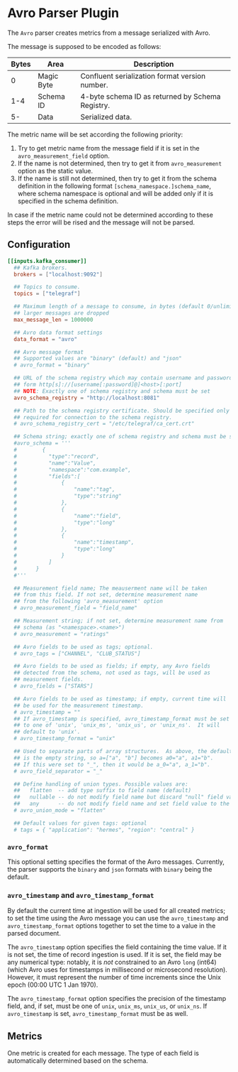 # Avro Parser Plugin

The `Avro` parser creates metrics from a message serialized with Avro.

The message is supposed to be encoded as follows:

| Bytes | Area       | Description                                      |
| ----- | ---------- | ------------------------------------------------ |
| 0     | Magic Byte | Confluent serialization format version number.   |
| 1-4   | Schema ID  | 4-byte schema ID as returned by Schema Registry. |
| 5-    | Data       | Serialized data.                                 |

The metric name will be set according the following priority:

  1. Try to get metric name from the message field if it is set in the
     `avro_measurement_field` option.
  2. If the name is not determined, then try to get it from
     `avro_measurement` option as the static value.
  3. If the name is still not determined, then try to get it from the
     schema definition in the following format `[schema_namespace.]schema_name`,
     where schema namespace is optional and will be added only if it is specified
     in the schema definition.

In case if the metric name could not be determined according to these steps
the error will be rised and the message will not be parsed.

## Configuration

```toml
[[inputs.kafka_consumer]]
  ## Kafka brokers.
  brokers = ["localhost:9092"]

  ## Topics to consume.
  topics = ["telegraf"]

  ## Maximum length of a message to consume, in bytes (default 0/unlimited);
  ## larger messages are dropped
  max_message_len = 1000000

  ## Avro data format settings
  data_format = "avro"

  ## Avro message format
  ## Supported values are "binary" (default) and "json"
  # avro_format = "binary"

  ## URL of the schema registry which may contain username and password in the
  ## form http[s]://[username[:password]@]<host>[:port]
  ## NOTE: Exactly one of schema registry and schema must be set
  avro_schema_registry = "http://localhost:8081"

  ## Path to the schema registry certificate. Should be specified only if
  ## required for connection to the schema registry.
  # avro_schema_registry_cert = "/etc/telegraf/ca_cert.crt"

  ## Schema string; exactly one of schema registry and schema must be set
  #avro_schema = '''
  #        {
  #          "type":"record",
  #          "name":"Value",
  #          "namespace":"com.example",
  #          "fields":[
  #              {
  #                  "name":"tag",
  #                  "type":"string"
  #              },
  #              {
  #                  "name":"field",
  #                  "type":"long"
  #              },
  #              {
  #                  "name":"timestamp",
  #                  "type":"long"
  #              }
  #          ]
  #      }
  #'''

  ## Measurement field name; The meauserment name will be taken 
  ## from this field. If not set, determine measurement name
  ## from the following 'avro_measurement' option
  # avro_measurement_field = "field_name"

  ## Measurement string; if not set, determine measurement name from
  ## schema (as "<namespace>.<name>")
  # avro_measurement = "ratings"

  ## Avro fields to be used as tags; optional.
  # avro_tags = ["CHANNEL", "CLUB_STATUS"]

  ## Avro fields to be used as fields; if empty, any Avro fields
  ## detected from the schema, not used as tags, will be used as
  ## measurement fields.
  # avro_fields = ["STARS"]

  ## Avro fields to be used as timestamp; if empty, current time will
  ## be used for the measurement timestamp.
  # avro_timestamp = ""
  ## If avro_timestamp is specified, avro_timestamp_format must be set
  ## to one of 'unix', 'unix_ms', 'unix_us', or 'unix_ns'.  It will
  ## default to 'unix'.
  # avro_timestamp_format = "unix"

  ## Used to separate parts of array structures.  As above, the default
  ## is the empty string, so a=["a", "b"] becomes a0="a", a1="b".
  ## If this were set to "_", then it would be a_0="a", a_1="b".
  # avro_field_separator = "_"

  ## Define handling of union types. Possible values are:
  ##   flatten  -- add type suffix to field name (default)
  ##   nullable -- do not modify field name but discard "null" field values
  ##   any      -- do not modify field name and set field value to the received type
  # avro_union_mode = "flatten"

  ## Default values for given tags: optional
  # tags = { "application": "hermes", "region": "central" }

```

### `avro_format`

This optional setting specifies the format of the Avro messages. Currently, the
parser supports the `binary` and `json` formats with `binary` being the default.

### `avro_timestamp` and `avro_timestamp_format`

By default the current time at ingestion will be used for all created
metrics; to set the time using the Avro message you can use the
`avro_timestamp` and `avro_timestamp_format` options together to set the
time to a value in the parsed document.

The `avro_timestamp` option specifies the field containing the time
value.  If it is not set, the time of record ingestion is used.  If it
is set, the field may be any numerical type: notably, it is *not*
constrained to an Avro `long` (int64) (which Avro uses for timestamps in
millisecond or microsecond resolution).  However, it must represent the
number of time increments since the Unix epoch (00:00 UTC 1 Jan 1970).

The `avro_timestamp_format` option specifies the precision of the timestamp
field, and, if set, must be one of `unix`, `unix_ms`, `unix_us`, or
`unix_ns`.  If `avro_timestamp` is set, `avro_timestamp_format` must be
as well.

## Metrics

One metric is created for each message.  The type of each field is
automatically determined based on the schema.
